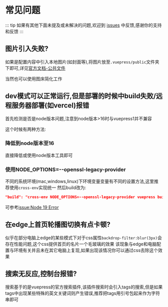 # 常见问题
::: tip
如果有其他下面未提及或未解决的问题,欢迎到 [issues](https://github.com/open17/vuepress-theme-qbook/issues) 中反馈,感谢你的支持和反馈
:::


## 图片引入失败?
如果是配置内容中引入本地图片(如封面等),将图片放至`.vuepress/public`文件夹下即可,详见[官方文档-公共文件](https://vuepress.vuejs.org/zh/guide/assets.html#%E5%85%AC%E5%85%B1%E6%96%87%E4%BB%B6)

当然也可以使用图床简化工作

## dev模式可以正常运行,但是部署的时候中build失败/远程服务器部署(如vercel)报错
首先检测是否是node版本问题,注意到node版本>16时与vuepress1并不兼容

这个时候有两种方法:

### 降低到node版本至16
直接降低或使用node版本工具即可
### 使用NODE_OPTIONS=--openssl-legacy-provider
不同的系统环境(mac,windows,linux)下环境变量变量有不同的设置方法,这里推荐使用`cross-env`实现统一
然后build改为:
```json
"build": "cross-env NODE_OPTIONS=--openssl-legacy-provider vuepress build docs"
```
可参考[issue:Node 19 Error](https://github.com/vuejs/vuepress/issues/3136#issuecomment-1845352164)

## 在edge上首页轮播图切换有点卡顿?
似乎在部分电脑上edge的某些模式下对于css属性`backdrop-filter:blur(3px)`会存在性能问题,这个css提供首页的名片一个毛玻璃的效果
该现象与edge和电脑配置与环境有关并且未在其它电脑上复现,如果出现该情况你可以通过css去除这个效果

## 搜索无反应,控制台报错?
搜索基于的是vuepress的官方搜索插件,该插件搜索时会引入tags的搜索,但是如果tags中出现某些特殊的英文关键词则产生错误,推荐把tags用引号包起来作为字符串即可


[^1]: 至少在我这里是这样的,vuepres默认主题也无法build